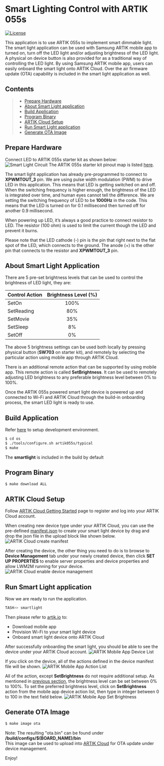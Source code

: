 # Smart Lighting Control with ARTIK 055s

[![License](https://img.shields.io/github/license/SamsungARTIK/TizenRT.svg)](LICENSE)

This application is to use ARTIK 055s to implement smart dimmable light.  The smart light application can be used with Samsung ARTIK mobile app to turned on, turn off the LED light and/or adjusting brightness of the LED light.  A physical on device button is also provided for as a traditional way of controlling the LED light.  By using Samsung ARTIK mobile app, users can easily onboard the smart light onto ARTIK Cloud.  Over the air firmware update (OTA) capability is included in the smart light application as well. 

## Contents

> * [Prepare Hardware](#prepare-hardware)
> * [About Smart Light application](#about-smart-light-application)
> * [Build Application](#build-application)
> * [Program Binary](#program-binary)
> * [ARTIK Cloud Setup](#artik-cloud-setup)
> * [Run Smart Light application](#run-smart-light-application)
> * [Generate OTA Image](#generate-ota-image)

## Prepare Hardware

Connect LED to ARTIK 055s starter kit as shown below:
![Smart Light Circuit](../../../external/docs/media/SmartLight_Circuit.png)
The ARTIK 055s starter kit pinout map is listed [here](../../../build/configs/artik055s/README.md#artik055s-starter-kit-pinout).

The smart light application has already pre-programmed to connect to **XPWMTOUT_3** pin.  We are using pulse width modulation (PWM) to drive LED in this application.  This means that LED is getting switched on and off.  When the switching frequency is higher enough, the brightness of the LED is integrated over time, and human eyes cannot tell the difference.  We are setting the switching frequency of LED to be **1000Hz** in the code.  This means that the LED is turned on for 0.1 millisecond then turned off for another 0.9 millisecond.

When powering up LED, it’s always a good practice to connect resistor to LED.  The resistor (100 ohm) is used to limit the current though the LED and prevent it burns. 

Please note that the LED cathode (-) pin is the pin that right next to the flat spot of the LED, which connects to the ground.  The anode (+) is the other pin that connects to the resistor and **XPWMTOUT_3** pin.


## About Smart Light Application

There are 5 pre-set brightness levels that can be used to control the brightness of LED light, they are:


|   Control Action  |   Brightness Level (%)    |
|:------------------|:-------------------------:|
|SetOn              |   100%                    |
|SetReading         |   80%                     |
|SetMovie           |   35%                     |
|SetSleep           |   8%                      |
|SetOff             |   0%                      |

The above 5 brightness settings can be used both locally by pressing physical button (**SW703** on starter kit), and remotely by selecting the particular action using mobile app through ARTIK Cloud.

There is an additional remote action that can be supported by using mobile app.  This remote action is called **SetBrightness**.  It can be used to remotely adjusting LED brightness to any preferable  brightness level between 0% to 100%.

Once the ARTIK 055s powered smart light device is powered up and connected to Wi-Fi and ARTIK Cloud through the build-in onboarding process, the smart LED light is ready to use.


## Build Application
Refer [here](../../../README.md#ubuntu-development-setting) to setup development environment.
```bash
$ cd os
$ ./tools/configure.sh artik055s/typical
$ make
```
The **smartlight** is included in the build by default

## Program Binary
```bash
$ make download ALL
```

## ARTIK Cloud Setup
Follow [ARTIK Cloud Getting Started](https://developer.artik.cloud/documentation/getting-started/hello-world.html) page to register and log into your ARTIK Cloud account.

When creating new device type under your ARTIK Cloud, you can use the pre-defined [manifest.json](Manifest/com.smart.light.manifest.json) to create your smart light device by drag and drop the json file in the upload block like shown below.
![ARTIK Cloud create manifest](../../../external/docs/media/ARTIK_Cloud_manifest.png)

After creating the device, the other thing you need to do is to browse to **Device Management** tab under your newly created device, then click **SET UP PROPERTIES** to enable server properties and device properties and allow LWM2M running for your device.
![ARTIK Cloud enable device management](../../../external/docs/media/ARTIK_Cloud_enable_properties.png)


## Run Smart Light application
Now we are ready to run the application. 
```bash
TASH>> smartlight
```
Then please refer to [artik.io](https://developer.artik.io/documentation/artik-05x/getting-started/communicate.html#auto-connect-artik-05x-to-wi-fi-and-artik-cloud) to:
* Download mobile app
* Provision Wi-Fi to your smart light device
* Onboard smart light device onto ARTIK Cloud

After successfully onboarding the smart light, you should be able to see the device under your ARTIK Cloud account.
![ARTIK Mobile App Device List](../../../external/docs/media/MobileApp_DeviceList.png)

If you click on the device, all of the actions defined in the device manifest file will be shown.
![ARTIK Mobile App Action List](../../../external/docs/media/MobileApp_ActionList.png)

All of the action, except **SetBrightness** do not require additional setup.  As mentioned in [previous section](#about-smart-light-application), the brightness level can be set between 0% to 100%.  To set the preferred brightness level, click on **SetBrightness** action from the mobile app device action list, then type in integer between 0 to 100 in the text field below.
![ARTIK Mobile App Set Brightness](../../../external/docs/media/MobileApp_SetBrightnessLevel.png)

 
## Generate OTA Image
```bash
$ make image ota
```
Note: The resulting "ota.bin" can be found under **/build/configs/$(BOARD_NAME)/bin**  
This image can be used to upload into [ARTIK Cloud](https://developer.artik.cloud/documentation/device-management/ota-updates.html) for OTA update under device management. 


Enjoy!


